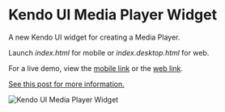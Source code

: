 Kendo UI Media Player Widget
============================

A new Kendo UI widget for creating a Media Player.

Launch *index.html* for mobile or *index.desktop.html* for web.

For a live demo, view the [mobile link](http://demos.falafeldev.com/kendo-ui-media-player/) or the [web link](http://demos.falafeldev.com/kendo-ui-media-player/index.desktop.html).

[See this post for more information.](http://blog.falafel.com/new-kendo-ui-media-player-widget-mvvm/)

![Kendo UI Media Player Widget](http://blog.falafel.com/wp-content/uploads/2014/08/kendo-media-player.png "Kendo UI Media Player Widget")

